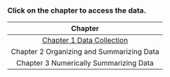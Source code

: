 ### Click on the chapter to access the data. 

|Chapter|
|:---:|
|[Chapter 1 Data Collection](https://sullystats.github.io/Stats7e/Data/Ch1/)|
|Chapter 2 Organizing and Summarizing Data|
|Chapter 3 Numerically Summarizing Data|
